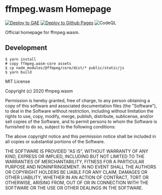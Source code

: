 ffmpeg.wasm Homepage
==================

[![Deploy to GAE](https://github.com/ffmpegwasm/ffmpegwasm.github.io/actions/workflows/deploy-to-gae.yml/badge.svg)](https://github.com/ffmpegwasm/ffmpegwasm.github.io/actions/workflows/deploy-to-gae.yml)
[![Deploy to Github Pages](https://github.com/ffmpegwasm/ffmpegwasm.github.io/actions/workflows/deploy-to-gh-pages.yml/badge.svg)](https://github.com/ffmpegwasm/ffmpegwasm.github.io/actions/workflows/deploy-to-gh-pages.yml)
![CodeQL](https://github.com/ffmpegwasm/ffmpegwasm.github.io/workflows/CodeQL/badge.svg)

Official homepage for ffmpeg.wasm.

## Development

```
$ yarn install
# copy ffmpeg.wasm-core assets
$ cp node_modules/@ffmpeg/core/dist/* public/static/js
$ yarn build
```

MIT License

Copyright (c) 2020 ffmpeg.wasm

Permission is hereby granted, free of charge, to any person obtaining a copy
of this software and associated documentation files (the "Software"), to deal
in the Software without restriction, including without limitation the rights
to use, copy, modify, merge, publish, distribute, sublicense, and/or sell
copies of the Software, and to permit persons to whom the Software is
furnished to do so, subject to the following conditions:

The above copyright notice and this permission notice shall be included in all
copies or substantial portions of the Software.

THE SOFTWARE IS PROVIDED "AS IS", WITHOUT WARRANTY OF ANY KIND, EXPRESS OR
IMPLIED, INCLUDING BUT NOT LIMITED TO THE WARRANTIES OF MERCHANTABILITY,
FITNESS FOR A PARTICULAR PURPOSE AND NONINFRINGEMENT. IN NO EVENT SHALL THE
AUTHORS OR COPYRIGHT HOLDERS BE LIABLE FOR ANY CLAIM, DAMAGES OR OTHER
LIABILITY, WHETHER IN AN ACTION OF CONTRACT, TORT OR OTHERWISE, ARISING FROM,
OUT OF OR IN CONNECTION WITH THE SOFTWARE OR THE USE OR OTHER DEALINGS IN THE
SOFTWARE.
